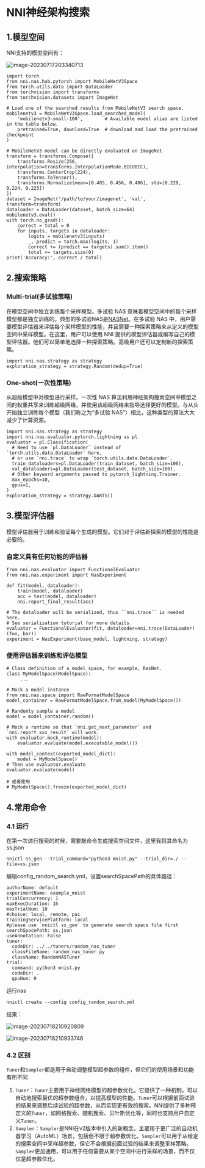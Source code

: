 # NNI神经架构搜索

## 1.模型空间

NNI支持的模型空间有：

![image-20230717203340713](../../figs.assets/image-20230717203340713.png)

```
import torch
from nni.nas.hub.pytorch import MobileNetV3Space
from torch.utils.data import DataLoader
from torchvision import transforms
from torchvision.datasets import ImageNet

# Load one of the searched results from MobileNetV3 search space.
mobilenetv3 = MobileNetV3Space.load_searched_model(
    'mobilenetv3-small-100',        # Available model alias are listed in the table below.
    pretrained=True, download=True  # download and load the pretrained checkpoint
)

# MobileNetV3 model can be directly evaluated on ImageNet
transform = transforms.Compose([
    transforms.Resize(256, interpolation=transforms.InterpolationMode.BICUBIC),
    transforms.CenterCrop(224),
    transforms.ToTensor(),
    transforms.Normalize(mean=[0.485, 0.456, 0.406], std=[0.229, 0.224, 0.225])
])
dataset = ImageNet('/path/to/your/imagenet', 'val', transform=transform)
dataloader = DataLoader(dataset, batch_size=64)
mobilenetv3.eval()
with torch.no_grad():
    correct = total = 0
    for inputs, targets in dataloader:
        logits = mobilenetv3(inputs)
        _, predict = torch.max(logits, 1)
        correct += (predict == targets).sum().item()
        total += targets.size(0)
print('Accuracy:', correct / total)
```



## 2.搜索策略

### Multi-trial(多试验策略)

在模型空间中独立训练每个采样模型。多试验 NAS 意味着模型空间中的每个采样模型都是独立训练的。典型的多试验NAS是[NASNet](https://arxiv.org/abs/1707.07012)。在多试验 NAS 中，用户需要模型评估器来评估每个采样模型的性能，并且需要一种探索策略来从定义的模型空间中采样模型。在这里，用户可以使用 NNI 提供的模型评估器或编写自己的模型评估器。他们可以简单地选择一种探索策略。高级用户还可以定制新的探索策略。

```
import nni.nas.strategy as strategy
exploration_strategy = strategy.Random(dedup=True)
```



### One-shot(一次性策略)

从超级模型中对模型进行采样。一次性 NAS 算法利用神经架构搜索空间中模型之间的权重共享来训练超级网络，并使用该超级网络来指导选择更好的模型。与从头开始独立训练每个模型（我们称之为“多试验 NAS”）相比，这种类型的算法大大减少了计算资源。

```
import nni.nas.strategy as strategy
import nni.nas.evaluator.pytorch.lightning as pl
evaluator = pl.Classification(
  # Need to use `pl.DataLoader` instead of `torch.utils.data.DataLoader` here,
  # or use `nni.trace` to wrap `torch.utils.data.DataLoader`.
  train_dataloaders=pl.DataLoader(train_dataset, batch_size=100),
  val_dataloaders=pl.DataLoader(test_dataset, batch_size=100),
  # Other keyword arguments passed to pytorch_lightning.Trainer.
  max_epochs=10,
  gpus=1,
)
exploration_strategy = strategy.DARTS()
```

## 3.模型评估器

模型评估器用于训练和验证每个生成的模型。它们对于评估新探索的模型的性能是必要的。

### 自定义具有任何功能的评估器

```
from nni.nas.evaluator import FunctionalEvaluator
from nni.nas.experiment import NasExperiment

def fit(model, dataloader):
    train(model, dataloader)
    acc = test(model, dataloader)
    nni.report_final_result(acc)

# The dataloader will be serialized, thus ``nni.trace`` is needed here.
# See serialization tutorial for more details.
evaluator = FunctionalEvaluator(fit, dataloader=nni.trace(DataLoader)(foo, bar))
experiment = NasExperiment(base_model, lightning, strategy)
```

### 使用评估器来训练和评估模型

```
# Class definition of a model space, for example, ResNet.
class MyModelSpace(ModelSpace):
     ...

# Mock a model instance
from nni.nas.space import RawFormatModelSpace
model_container = RawFormatModelSpace.from_model(MyModelSpace())

# Randomly sample a model
model = model_container.random()

# Mock a runtime so that `nni.get_next_parameter` and `nni.report_xxx_result` will work.
with evaluator.mock_runtime(model):
    evaluator.evaluate(model.executable_model())

with model_context(exported_model_dict):
    model = MyModelSpace()
# Then use evaluator.evaluate
evaluator.evaluate(model)

# 或者使用
# MyModelSpace().freeze(exported_model_dict)
```

## 4.常用命令

### 4.1 运行

在第一次进行搜索的时候，需要敲命令生成搜索空间文件，这里我将其命名为ss.json

```
nnictl ss_gen --trial_command="python3 mnist.py" --trial_dir=./ --file=ss.json
```

编辑config_random_search.yml，设置searchSpacePath的具体路径：

```
authorName: default
experimentName: example_mnist
trialConcurrency: 1
maxExecDuration: 1h
maxTrialNum: 10
#choice: local, remote, pai
trainingServicePlatform: local
#please use `nnictl ss_gen` to generate search space file first
searchSpacePath: ss.json
useAnnotation: False
tuner:
  codeDir: ../../tuners/random_nas_tuner
  classFileName: random_nas_tuner.py
  className: RandomNASTuner
trial:
  command: python3 mnist.py
  codeDir: .
  gpuNum: 0
```

运行nas

```
nnictl create --config config_random_search.yml
```

结果：

![image-20230718210920809](../../figs.assets/image-20230718210920809.png)

![image-20230718210933746](../../figs.assets/image-20230718210933746.png)

### 4.2 区别

`Tuner`和`Sampler`都是用于自动调整模型超参数的组件，但它们的使用场景和功能有所不同

1. `Tuner`：`Tuner`主要用于神经网络模型的超参数优化。它提供了一种机制，可以自动地搜索最优的超参数组合，以提高模型的性能。`Tuner`可以根据前面试验的结果来调整后续试验的超参数，从而实现更有效的搜索。NNI提供了多种预定义的`Tuner`，如网格搜索、随机搜索、贝叶斯优化等，同时也支持用户自定义`Tuner`。
2. `Sampler`：`Sampler`是NNI在v2版本中引入的新概念，主要用于更广泛的自动机器学习（AutoML）场景，包括但不限于超参数优化。`Sampler`可以用于从给定的搜索空间中采样超参数，但它不会根据前面试验的结果来调整采样策略。`Sampler`更加通用，可以用于任何需要从某个空间中进行采样的场景，而不仅仅是超参数优化。
